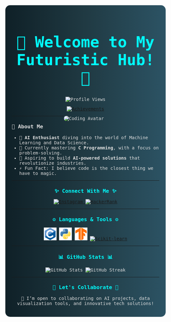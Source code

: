 <div style="background: linear-gradient(to right, #0f2027, #203a43, #2c5364); padding: 20px; border-radius: 15px; color: #e0e0e0; font-family: 'Consolas', monospace;">

<h1 align="center" style="color: #00ffff; font-size: 3rem;">🚀 Welcome to My Futuristic Hub! 🚀</h1>

<p align="center">
    <img src="https://komarev.com/ghpvc/?username=christinraju&label=Visitors&color=0e75b6&style=flat-square" alt="Profile Views" />
</p>

<p align="center"> 
    <a href="https://github.com/ryo-ma/github-profile-trophy">
        <img src="https://github-profile-trophy.vercel.app/?username=christinraju&theme=darkhub" alt="Achievements" />
    </a> 
</p>

<img align="right" alt="Coding Avatar" width="300" style="border-radius: 15px;" src="https://media.giphy.com/media/3o7abKhOpu0NwenH3O/giphy.gif">

---

### 🌌 **About Me**
- 🤖 **AI Enthusiast** diving into the world of Machine Learning and Data Science.  
- 🌱 Currently mastering **C Programming**, with a focus on problem-solving.  
- 🎯 Aspiring to build **AI-powered solutions** that revolutionize industries.  
- ⚡ Fun Fact: I believe code is the closest thing we have to magic.  

---

<h3 align="center" style="color: #00ffff;">✨ Connect With Me ✨</h3>
<p align="center">
    <a href="https://instagram.com/x.chr1st1n" target="blank">
        <img src="https://img.shields.io/badge/Instagram-8a3ab9?style=for-the-badge&logo=instagram&logoColor=white" alt="Instagram" />
    </a>
    <a href="https://www.hackerrank.com/2006christinraju" target="blank">
        <img src="https://img.shields.io/badge/Hackerrank-2ec866?style=for-the-badge&logo=hackerrank&logoColor=white" alt="HackerRank" />
    </a>
</p>

---

<h3 align="center" style="color: #00ffff;">⚙️ Languages & Tools ⚙️</h3>
<p align="center">
    <a href="https://www.cprogramming.com/" target="_blank">
        <img src="https://raw.githubusercontent.com/devicons/devicon/master/icons/c/c-original.svg" alt="C" width="40" height="40" />
    </a>
    <a href="https://www.python.org/" target="_blank">
        <img src="https://raw.githubusercontent.com/devicons/devicon/master/icons/python/python-original.svg" alt="Python" width="40" height="40" />
    </a>
    <a href="https://www.tensorflow.org/" target="_blank">
        <img src="https://raw.githubusercontent.com/devicons/devicon/master/icons/tensorflow/tensorflow-original.svg" alt="TensorFlow" width="40" height="40" />
    </a>
    <a href="https://www.scikit-learn.org/" target="_blank">
        <img src="https://upload.wikimedia.org/wikipedia/commons/0/05/Scikit_learn_logo_small.svg" alt="Scikit-learn" width="40" height="40" />
    </a>
</p>

---

<h3 align="center" style="color: #00ffff;">📊 GitHub Stats 📊</h3>
<p align="center">
    <img src="https://github-readme-stats.vercel.app/api?username=christinraju&show_icons=true&theme=tokyonight" alt="GitHub Stats" />
    <img src="https://github-readme-streak-stats.herokuapp.com/?user=christinraju&theme=tokyonight" alt="GitHub Streak" />
</p>

---

<h3 align="center" style="color: #00ffff;">🌌 Let's Collaborate 🌌</h3>
<p align="center">🚀 I’m open to collaborating on AI projects, data visualization tools, and innovative tech solutions!</p>

</div>
